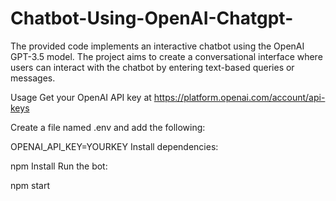 # Chatbot-Using-OpenAI-Chatgpt-

The provided code implements an interactive chatbot using the OpenAI GPT-3.5 model. The project aims to create a conversational interface where users can interact with the chatbot by entering text-based queries or messages.


Usage
Get your OpenAI API key at https://platform.openai.com/account/api-keys

Create a file named .env and add the following:

OPENAI_API_KEY=YOURKEY
Install dependencies:

npm Install
Run the bot:

npm start

